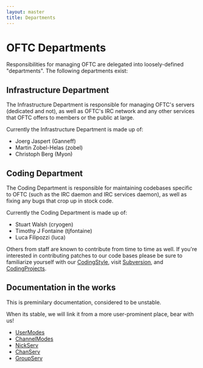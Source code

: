 ```yaml
---
layout: master
title: Departments
---
```

# OFTC Departments #

Responsibilities for managing OFTC are delegated into loosely-defined
"departments". The following departments exist:

## Infrastructure Department ##

The Infrastructure Department is responsible for managing OFTC's servers
(dedicated and not), as well as OFTC's IRC network and any other services that
OFTC offers to members or the public at large.

Currently the Infrastructure Department is made up of:

 * Joerg Jaspert (Ganneff)
 * Martin Zobel-Helas (zobel)
 * Christoph Berg (Myon)

## Coding Department ##

The Coding Department is responsible for maintaining codebases specific to OFTC
(such as the IRC daemon and IRC services daemon), as well as fixing any bugs
that crop up in stock code.

Currently the Coding Department is made up of:

 * Stuart Walsh (cryogen)
 * Timothy J Fontaine (tjfontaine)
 * Luca Filipozzi (luca)

Others from staff are known to contribute from time to time as well. If you're
interested in contributing patches to our code bases please be sure to
familiarize yourself with our [CodingStyle](/CodingStyle), visit
[Subversion](/Subversion), and [CodingProjects](/CodingProjects).

## Documentation in the works ##

This is preminilary documentation, considered to be unstable.

When its stable, we will link it from a more user-prominent place, bear with us!

 * [UserModes](/UserModes)
 * [ChannelModes](/ChannelModes)
 * [NickServ](/NickServ)
 * [ChanServ](/ChanServ)
 * [GroupServ](/GroupServ)

